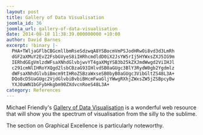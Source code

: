 ```yaml
---
layout: post
title: Gallery of Data Visualisation
joomla_id: 36
joomla_url: gallery-of-data-visualisation
date: 2014-08-18 11:38:39.000000000 +10:00
author: David Barnes
excerpt: !binary |-
  PHA+TWljaGFlbCBGcmllbmRseSdzwqA8YSBocmVmPSJodHRwOi8vd3d3LmRh
  dGF2aXMuY2EvZ2FsbGVyeS8iIHRhcmdldD0iX2JsYW5rIj5HYWxsZXJ5IG9m
  IERhdGEgVmlzdWFsaXNhdGlvbjwvYT4gaXMgYSB3b25kZXJmdWwgd2ViIHJl
  c291cmNlIHRoYXQgd2lsbCBzaG93IHlvdSB0aGUgc3BlY3RydW0gb2Ygdmlz
  dWFsaXNhdGlvbiBmcm9tIHRoZSBzaWxseSB0byB0aGUgc3VibGltZS48L3A+
  DQo8cD5UaGUgc2VjdGlvbiBvbiBHcmFwaGljYWwgRXhjZWxsZW5jZSBpcyBw
  YXJ0aWN1bGFybHkgbm90ZXdvcnRoeS48L3A+
category: References
---
```

<p>Michael Friendly's <a href="http://www.datavis.ca/gallery/" target="_blank">Gallery of Data Visualisation</a> is a wonderful web resource that will show you the spectrum of visualisation from the silly to the sublime.</p>
<p>The section on Graphical Excellence is particularly noteworthy.</p>
